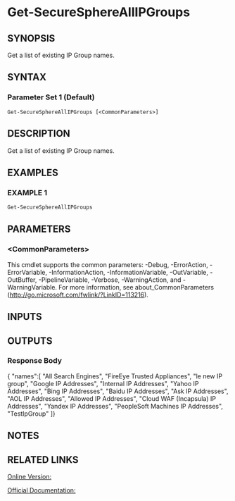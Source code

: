 ﻿# Get-SecureSphereAllIPGroups

## SYNOPSIS
Get a list of existing IP Group names.

## SYNTAX

### Parameter Set 1 (Default)
```
Get-SecureSphereAllIPGroups [<CommonParameters>]
```

## DESCRIPTION
Get a list of existing IP Group names.

## EXAMPLES

### EXAMPLE 1

```powershell
Get-SecureSphereAllIPGroups
```

## PARAMETERS

### \<CommonParameters\>
This cmdlet supports the common parameters: -Debug, -ErrorAction, -ErrorVariable, -InformationAction, -InformationVariable, -OutVariable, -OutBuffer, -PipelineVariable, -Verbose, -WarningAction, and -WarningVariable. For more information, see about_CommonParameters (http://go.microsoft.com/fwlink/?LinkID=113216).

## INPUTS

## OUTPUTS

### Response Body
{
"names":[
"All Search Engines",
"FireEye Trusted Appliances",
"le new IP group",
"Google IP Addresses",
"Internal IP Addresses",
"Yahoo IP Addresses",
"Bing IP Addresses",
"Baidu IP Addresses",
"Ask IP Addresses",
"AOL IP Addresses",
"Allowed IP Addresses",
"Cloud WAF (Incapsula) IP Addresses",
"Yandex IP Addresses",
"PeopleSoft Machines IP Addresses",
"TestIpGroup"
]}

## NOTES

## RELATED LINKS

[Online Version:](https://github.com/akshinmustafayev/SecureSpherePS/tree/master/Documentation)

[Official Documentation:](https://docs.imperva.com/bundle/v13.6-api-reference-guide/page/69930.htm)




